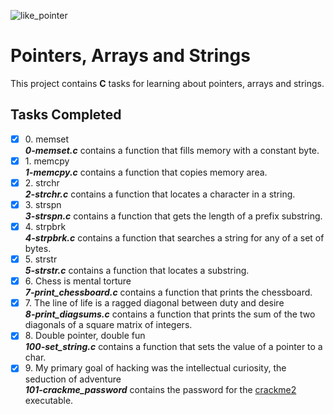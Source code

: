 ![like_pointer](https://github.com/richard-1257/alx-low_level_programming/assets/83041703/a303f3cb-7189-45a8-915a-e80d1c0ef659)

# Pointers, Arrays and Strings

This project contains __C__ tasks for learning about pointers, arrays and strings.

## Tasks Completed

+ [x] 0\. memset<br/>_**0-memset.c**_ contains a function that fills memory with a constant byte.
+ [x] 1\. memcpy<br/>_**1-memcpy.c**_ contains a function that copies memory area.
+ [x] 2\. strchr<br/>_**2-strchr.c**_ contains a function that locates a character in a string.
+ [x] 3\. strspn<br/>_**3-strspn.c**_ contains a function that gets the length of a prefix substring.
+ [x] 4\. strpbrk<br/>_**4-strpbrk.c**_ contains a function that searches a string for any of a set of bytes.
+ [x] 5\. strstr<br/>_**5-strstr.c**_ contains a function that locates a substring.
+ [x] 6\. Chess is mental torture<br/>_**7-print_chessboard.c**_ contains a function that prints the chessboard.
+ [x] 7\. The line of life is a ragged diagonal between duty and desire<br/>_**8-print_diagsums.c**_ contains a function that prints the sum of the two diagonals of a square matrix of integers.
+ [x] 8\. Double pointer, double fun<br/>_**100-set_string.c**_ contains a function that sets the value of a pointer to a char.
+ [x] 9\. My primary goal of hacking was the intellectual curiosity, the seduction of adventure<br/>_**101-crackme_password**_ contains the password for the [crackme2](https://github.com/holbertonschool/0x06.c) executable.
